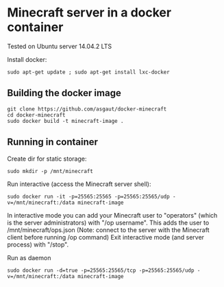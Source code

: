 # Minecraft server in a docker container

Tested on Ubuntu server 14.04.2 LTS

Install docker:

    sudo apt-get update ; sudo apt-get install lxc-docker

## Building the docker image
    git clone https://github.com/asgaut/docker-minecraft
    cd docker-minecraft
    sudo docker build -t minecraft-image .

## Running in container
Create dir for static storage:

    sudo mkdir -p /mnt/minecraft

Run interactive (access the Minecraft server shell):

    sudo docker run -it -p=25565:25565 -p=25565:25565/udp -v=/mnt/minecraft:/data minecraft-image

In interactive mode you can add your Minecraft user to "operators" (which is the server administrators)
with "/op username". This adds the user to 
/mnt/minecraft/ops.json (Note: connect to the server with the Minecraft client before running /op command)
Exit interactive mode (and server process) with "/stop".

Run as daemon

    sudo docker run -d=true -p=25565:25565/tcp -p=25565:25565/udp -v=/mnt/minecraft:/data minecraft-image

